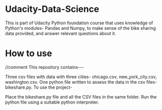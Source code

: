 # Udacity-Data-Science
This is part of Udacity Python foundation course that uses knowledge of Python's modules- Pandas and Numpy, to make sense of the bike sharing data provided, and answer relevant questions about it.


# How to use
//comment
This repository contains---

Three csv files with data with three cities- chicago.csv, new_york_city.csv, washington.csv.
One python file written to assess the data in the csv files- bikeshare.py.
To use the project-

Place the bikeshare.py file and all the CSV files in the same folder.
Run the python file using a suitable python interpreter.



